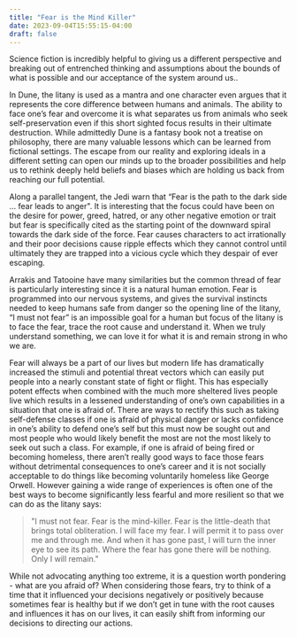 ```yaml
---
title: "Fear is the Mind Killer"
date: 2023-09-04T15:55:15-04:00
draft: false
---
```

Science fiction is incredibly helpful to giving us a different perspective and breaking out of entrenched thinking and assumptions about the bounds of what is possible and our acceptance of the system around us..

In Dune, the litany is used as a mantra and one character even argues that it represents the core difference between humans and animals. The ability to face one’s fear and overcome it is what separates us from animals who seek self-preservation even if this short sighted focus results in their ultimate destruction. While admittedly Dune is a fantasy book not a treatise on philosophy, there are many valuable lessons which can be learned from fictional settings. The escape from our reality and exploring ideals in a different setting can open our minds up to the broader possibilities and help us to rethink deeply held beliefs and biases which are holding us back from reaching our full potential. 

Along a parallel tangent, the Jedi warn that “Fear is the path to the dark side … fear leads to anger". It is interesting that the focus could have been on the desire for power, greed, hatred, or any other negative emotion or trait but fear is specifically cited as the starting point of the downward spiral towards the dark side of the force. Fear causes characters to act irrationally and their poor decisions cause ripple effects which they cannot control until ultimately they are trapped into a vicious cycle which they despair of ever escaping. 

Arrakis and Tatooine have many similarities but the common thread of fear is particularly interesting since it is a natural human emotion. Fear is programmed into our nervous systems, and gives the survival instincts needed to keep humans safe from danger so the opening line of the litany, “I must not fear” is an impossible goal for a human but focus of the litany is to face the fear, trace the root cause and understand it. When we truly understand something, we can love it for what it is and remain strong in who we are. 

Fear will always be a part of our lives but modern life has dramatically increased the stimuli and potential threat vectors which can easily put people into a nearly constant state of fight or flight. This has especially potent effects when combined with the much more sheltered lives people live which results in a lessened understanding of one’s own capabilities in a situation that one is afraid of. There are ways to rectify this such as taking self-defense classes if one is afraid of physical danger or lacks confidence in one’s ability to defend one’s self but this must now be sought out and most people who would likely benefit the most are not the most likely to seek out such a class. For example, if one is afraid of being fired or becoming homeless, there aren’t really good ways to face those fears without detrimental consequences to one’s career and it is not socially acceptable to do things like becoming voluntarily homeless like George Orwell. However gaining a wide range of experiences is often one of the best ways to become significantly less fearful and more resilient so that we can do as the litany says:

>"I must not fear.
>Fear is the mind-killer.
>Fear is the little-death that brings total obliteration.
>I will face my fear.
>I will permit it to pass over me and through me.
>And when it has gone past, I will turn the inner eye to see its path.
>Where the fear has gone there will be nothing. Only I will remain."

While not advocating anything too extreme, it is a question worth pondering - what are you afraid of? When considering those fears, try to think of a time that it influenced your decisions negatively or positively because sometimes fear is healthy but if we don’t get in tune with the root causes and influences it has on our lives, it can easily shift from informing our decisions to directing our actions.

